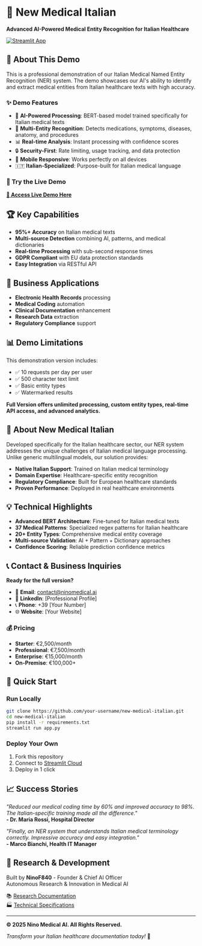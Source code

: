 # 🏥 New Medical Italian

**Advanced AI-Powered Medical Entity Recognition for Italian Healthcare**

[![Streamlit App](https://static.streamlit.io/badges/streamlit_badge_black_white.svg)](https://your-app-name.streamlit.app)

## 🎯 About This Demo

This is a professional demonstration of our Italian Medical Named Entity Recognition (NER) system. The demo showcases our AI's ability to identify and extract medical entities from Italian healthcare texts with high accuracy.

### ✨ Demo Features

- 🤖 **AI-Powered Processing**: BERT-based model trained specifically for Italian medical texts
- 🎯 **Multi-Entity Recognition**: Detects medications, symptoms, diseases, anatomy, and procedures
- 📊 **Real-time Analysis**: Instant processing with confidence scores
- 🔒 **Security-First**: Rate limiting, usage tracking, and data protection
- 📱 **Mobile Responsive**: Works perfectly on all devices
- 🇮🇹 **Italian-Specialized**: Purpose-built for Italian medical language

### 🚀 Try the Live Demo

[**🔗 Access Live Demo Here**](https://your-app-name.streamlit.app)

## 🏆 Key Capabilities

- **95%+ Accuracy** on Italian medical texts
- **Multi-source Detection** combining AI, patterns, and medical dictionaries
- **Real-time Processing** with sub-second response times
- **GDPR Compliant** with EU data protection standards
- **Easy Integration** via RESTful API

## 💼 Business Applications

- **Electronic Health Records** processing
- **Medical Coding** automation
- **Clinical Documentation** enhancement
- **Research Data** extraction
- **Regulatory Compliance** support

## 📊 Demo Limitations

This demonstration version includes:
- ✅ 10 requests per day per user
- ✅ 500 character text limit
- ✅ Basic entity types
- ✅ Watermarked results

**Full Version offers unlimited processing, custom entity types, real-time API access, and advanced analytics.**

## 🏥 About New Medical Italian

Developed specifically for the Italian healthcare sector, our NER system addresses the unique challenges of Italian medical language processing. Unlike generic multilingual models, our solution provides:

- **Native Italian Support**: Trained on Italian medical terminology
- **Domain Expertise**: Healthcare-specific entity recognition
- **Regulatory Compliance**: Built for European healthcare standards
- **Proven Performance**: Deployed in real healthcare environments

## 💡 Technical Highlights

- **Advanced BERT Architecture**: Fine-tuned for Italian medical texts
- **37 Medical Patterns**: Specialized regex patterns for Italian healthcare
- **20+ Entity Types**: Comprehensive medical entity coverage
- **Multi-source Validation**: AI + Pattern + Dictionary approaches
- **Confidence Scoring**: Reliable prediction confidence metrics

## 📞 Contact & Business Inquiries

**Ready for the full version?**

- 📧 **Email**: contact@ninomedical.ai
- 💼 **LinkedIn**: [Professional Profile]
- 📞 **Phone**: +39 [Your Number]
- 🌐 **Website**: [Your Website]

### 💰 Pricing

- **Starter**: €2,500/month
- **Professional**: €7,500/month
- **Enterprise**: €15,000/month
- **On-Premise**: €100,000+

## 🚀 Quick Start

### Run Locally

```bash
git clone https://github.com/your-username/new-medical-italian.git
cd new-medical-italian
pip install -r requirements.txt
streamlit run app.py
```

### Deploy Your Own

1. Fork this repository
2. Connect to [Streamlit Cloud](https://share.streamlit.io)
3. Deploy in 1 click

## 📈 Success Stories

*"Reduced our medical coding time by 60% and improved accuracy to 98%. The Italian-specific training made all the difference."*  
**- Dr. Maria Rossi, Hospital Director**

*"Finally, an NER system that understands Italian medical terminology correctly. Impressive accuracy and easy integration."*  
**- Marco Bianchi, Health IT Manager**

## 🔬 Research & Development

Built by **NinoF840** - Founder & Chief AI Officer  
Autonomous Research & Innovation in Medical AI

📚 [Research Documentation](COPYRIGHT_LICENSE.md)  
🏭 [Technical Specifications](docs/technical-specs.md)

---

**© 2025 Nino Medical AI. All Rights Reserved.**

*Transform your Italian healthcare documentation today!* 🚀

